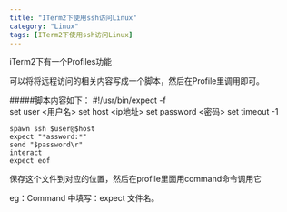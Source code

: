 ```yaml
---
title: "ITerm2下使用ssh访问Linux"
category: "Linux"
tags: [ITerm2下使用ssh访问Linux]
---
```


iTerm2下有一个Profiles功能

可以将将远程访问的相关内容写成一个脚本，然后在Profile里调用即可。

#####脚本内容如下：
	#!/usr/bin/expect -f	
	set user <用户名>
	set host <ip地址>
	set password <密码>
	set timeout -1
 
	spawn ssh $user@$host
  	expect "*assword:*"
  	send "$password\r"
  	interact
	expect eof
	
保存这个文件到对应的位置，然后在profile里面用command命令调用它

eg：Command 中填写：expect 文件名。
